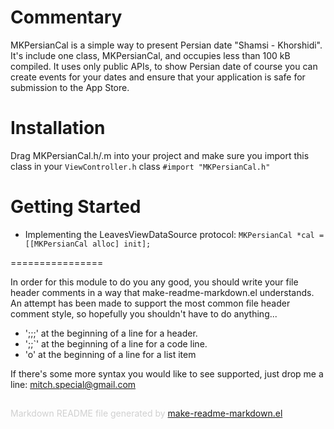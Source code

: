 Commentary
==========

MKPersianCal is a simple way to present Persian date "Shamsi - Khorshidi". It's include one class, MKPersianCal, and occupies less than 100 kB compiled. It uses only public APIs, to show Persian date of course you can create events for your dates and ensure that your application is safe for submission to the App Store.

Installation
============

Drag  MKPersianCal.h/.m into your project and make sure you import this class in your `ViewController.h` class `#import "MKPersianCal.h"`


Getting Started
==
* Implementing the LeavesViewDataSource protocol:
`MKPersianCal *cal = [[MKPersianCal alloc] init];`




================

In order for this module to do you any good, you should write your
file header comments in a way that make-readme-markdown.el
understands. An attempt has been made to support the most common
file header comment style, so hopefully you shouldn't have to do
anything...

* ';;;' at the beginning of a line for a header.
* ';;`' at the beginning of a line for a code line.
* 'o' at the beginning of a line for a list item

If there's some more syntax you would like to see supported, just
drop me a line: mitch.special@gmail.com

<div style="padding-top:15px;color: #d0d0d0;">
Markdown README file generated by
<a href="https://github.com/mgalgs/make-readme-markdown">make-readme-markdown.el</a>
</div>
